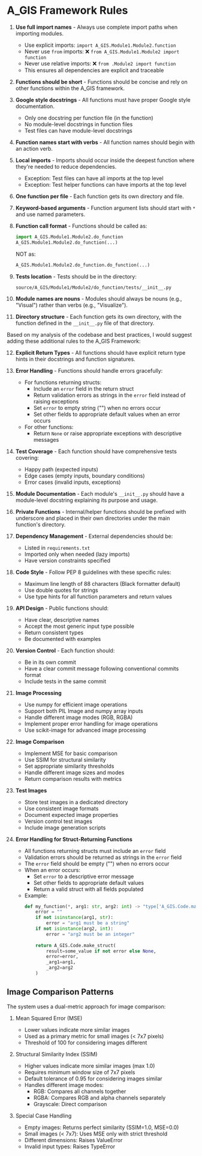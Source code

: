 # A_GIS Framework Rules

1. **Use full import names** - Always use complete import paths when importing modules.
   - Use explicit imports: `import A_GIS.Module1.Module2.function`
   - Never use `from` imports: ❌ `from A_GIS.Module1.Module2 import function`
   - Never use relative imports: ❌ `from .Module2 import function`
   - This ensures all dependencies are explicit and traceable

2. **Functions should be short** - Functions should be concise and rely on other functions within the A_GIS framework.

3. **Google style docstrings** - All functions must have proper Google style documentation.
   - Only one docstring per function file (in the function)
   - No module-level docstrings in function files
   - Test files can have module-level docstrings

4. **Function names start with verbs** - All function names should begin with an action verb.

5. **Local imports** - Imports should occur inside the deepest function where they're needed to reduce dependencies.
   - Exception: Test files can have all imports at the top level
   - Exception: Test helper functions can have imports at the top level

6. **One function per file** - Each function gets its own directory and file.

7. **Keyword-based arguments** - Function argument lists should start with `*` and use named parameters.

8. **Function call format** - Functions should be called as:
   ```python
   import A_GIS.Module1.Module2.do_function
   A_GIS.Module1.Module2.do_function(...)
   ```
   NOT as:
   ```python
   A_GIS.Module1.Module2.do_function.do_function(...)
   ```

9. **Tests location** - Tests should be in the directory:
   ```
   source/A_GIS/Module1/Module2/do_function/tests/__init__.py
   ```

10. **Module names are nouns** - Modules should always be nouns (e.g., "Visual") rather than verbs (e.g., "Visualize").

11. **Directory structure** - Each function gets its own directory, with the function defined in the `__init__.py` file of that directory.

Based on my analysis of the codebase and best practices, I would suggest adding these additional rules to the A_GIS Framework:

12. **Explicit Return Types** - All functions should have explicit return type hints in their docstrings and function signatures.

13. **Error Handling** - Functions should handle errors gracefully:
    - For functions returning structs:
      - Include an `error` field in the return struct
      - Return validation errors as strings in the `error` field instead of raising exceptions
      - Set `error` to empty string ("") when no errors occur
      - Set other fields to appropriate default values when an error occurs
    - For other functions:
      - Return `None` or raise appropriate exceptions with descriptive messages

14. **Test Coverage** - Each function should have comprehensive tests covering:
    - Happy path (expected inputs)
    - Edge cases (empty inputs, boundary conditions)
    - Error cases (invalid inputs, exceptions)

15. **Module Documentation** - Each module's `__init__.py` should have a module-level docstring explaining its purpose and usage.

16. **Private Functions** - Internal/helper functions should be prefixed with underscore and placed in their own directories under the main function's directory.

17. **Dependency Management** - External dependencies should be:
    - Listed in `requirements.txt`
    - Imported only when needed (lazy imports)
    - Have version constraints specified

18. **Code Style** - Follow PEP 8 guidelines with these specific rules:
    - Maximum line length of 88 characters (Black formatter default)
    - Use double quotes for strings
    - Use type hints for all function parameters and return values

19. **API Design** - Public functions should:
    - Have clear, descriptive names
    - Accept the most generic input type possible
    - Return consistent types
    - Be documented with examples

20. **Version Control** - Each function should:
    - Be in its own commit
    - Have a clear commit message following conventional commits format
    - Include tests in the same commit

21. **Image Processing**
    - Use numpy for efficient image operations
    - Support both PIL Image and numpy array inputs
    - Handle different image modes (RGB, RGBA)
    - Implement proper error handling for image operations
    - Use scikit-image for advanced image processing

22. **Image Comparison**
    - Implement MSE for basic comparison
    - Use SSIM for structural similarity
    - Set appropriate similarity thresholds
    - Handle different image sizes and modes
    - Return comparison results with metrics

23. **Test Images**
    - Store test images in a dedicated directory
    - Use consistent image formats
    - Document expected image properties
    - Version control test images
    - Include image generation scripts

24. **Error Handling for Struct-Returning Functions**
    - All functions returning structs must include an `error` field
    - Validation errors should be returned as strings in the `error` field
    - The `error` field should be empty ("") when no errors occur
    - When an error occurs:
      - Set `error` to a descriptive error message
      - Set other fields to appropriate default values
      - Return a valid struct with all fields populated
    - Example:
      ```python
      def my_function(*, arg1: str, arg2: int) -> "type['A_GIS.Code.make_struct']":
          error = ""
          if not isinstance(arg1, str):
              error = "arg1 must be a string"
          if not isinstance(arg2, int):
              error = "arg2 must be an integer"
          
          return A_GIS.Code.make_struct(
              result=some_value if not error else None,
              error=error,
              _arg1=arg1,
              _arg2=arg2
          )
      ```

## Image Comparison Patterns

The system uses a dual-metric approach for image comparison:

1. Mean Squared Error (MSE)
   - Lower values indicate more similar images
   - Used as a primary metric for small images (< 7x7 pixels)
   - Threshold of 100 for considering images different

2. Structural Similarity Index (SSIM)
   - Higher values indicate more similar images (max 1.0)
   - Requires minimum window size of 7x7 pixels
   - Default tolerance of 0.95 for considering images similar
   - Handles different image modes:
     - RGB: Compares all channels together
     - RGBA: Compares RGB and alpha channels separately
     - Grayscale: Direct comparison

3. Special Case Handling
   - Empty images: Returns perfect similarity (SSIM=1.0, MSE=0.0)
   - Small images (< 7x7): Uses MSE only with strict threshold
   - Different dimensions: Raises ValueError
   - Invalid input types: Raises TypeError

